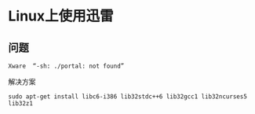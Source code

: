 # Linux上使用迅雷

## 问题
```
Xware  “-sh: ./portal: not found”
```
解决方案
```
sudo apt-get install libc6-i386 lib32stdc++6 lib32gcc1 lib32ncurses5 lib32z1
```
